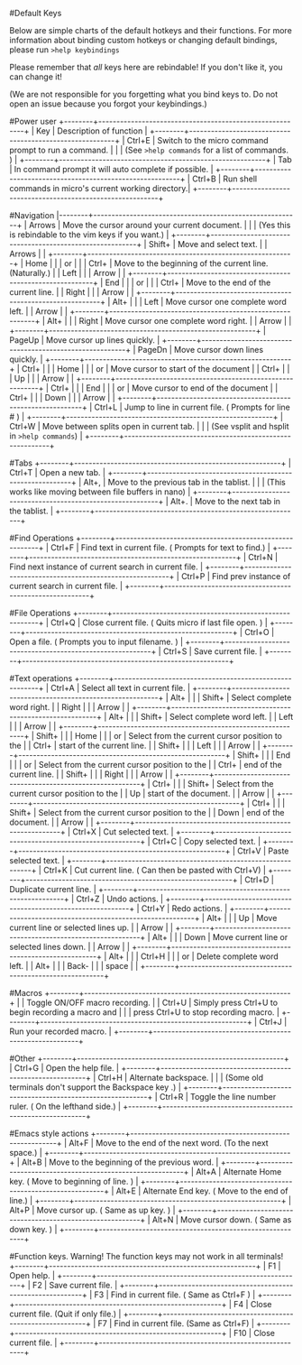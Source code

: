 #Default Keys

Below are simple charts of the default hotkeys and their functions.
For more information about binding custom hotkeys or changing
default bindings, please run `>help keybindings`

Please remember that *all* keys here are rebindable!
If you don't like it, you can change it!

(We are not responsible for you forgetting what you bind keys to.
 Do not open an issue because you forgot your keybindings.)

#Power user
+--------+---------------------------------------------------------+
| Key    | Description of function                                 |
+--------+---------------------------------------------------------+
| Ctrl+E | Switch to the micro command prompt to run a command.    |
|        | (See `>help commands` for a list of commands. )         |
+--------+---------------------------------------------------------+
| Tab    | In command prompt it will auto complete if possible.    |
+--------+---------------------------------------------------------+
| Ctrl+B | Run shell commands in micro's current working directory.|
+--------+---------------------------------------------------------+

#Navigation
|--------+---------------------------------------------------------+
| Arrows | Move the cursor around your current document.           |
|        | (Yes this is rebindable to the vim keys if you want.)   |
+--------+---------------------------------------------------------+
| Shift+ | Move and select text.                                   |
| Arrows |                                                         |
+--------+---------------------------------------------------------+
| Home   |                                                         |
|  or    |                                                         |
| Ctrl+  | Move to the beginning of the current line. (Naturally.) |
| Left   |                                                         |
| Arrow  |                                                         |
+--------+---------------------------------------------------------+
| End    |                                                         |
|  or    |                                                         |
| Ctrl+  | Move to the end of the current line.                    |
| Right  |                                                         |
| Arrow  |                                                         |
+--------+---------------------------------------------------------+
| Alt+   |                                                         |
| Left   | Move cursor one complete word left.                     |
| Arrow  |                                                         |
+--------+---------------------------------------------------------+
| Alt+   |                                                         |
| Right  | Move cursor one complete word right.                    |
| Arrow  |                                                         |
+--------+---------------------------------------------------------+
| PageUp | Move cursor up lines quickly.                           |
+--------+---------------------------------------------------------+
| PageDn | Move cursor down lines quickly.                         |
+--------+---------------------------------------------------------+
| Ctrl+  |                                                         |
| Home   |                                                         |
|  or    | Move cursor to start of the document                    |
| Ctrl+  |                                                         |
| Up     |                                                         |
| Arrow  |                                                         |
+--------+---------------------------------------------------------+
| Ctrl+  |                                                         |
| End    |                                                         |
|  or    | Move cursor to end of the document                      |
| Ctrl+  |                                                         |
| Down   |                                                         |
| Arrow  |                                                         |
+--------+---------------------------------------------------------+
| Ctrl+L | Jump to line in current file. ( Prompts for line # )    |
+--------+---------------------------------------------------------+
| Ctrl+W | Move between splits open in current tab.                |
|        | (See vsplit and hsplit in `>help commands`)             |
+--------+---------------------------------------------------------+

#Tabs
+--------+---------------------------------------------------------+
| Ctrl+T | Open a new tab.                                         |
+--------+---------------------------------------------------------+
| Alt+,  | Move to the previous tab in the tablist.                |
|        | (This works like moving between file buffers in nano)   |
+--------+---------------------------------------------------------+
| Alt+.  | Move to the next tab in the tablist.                    |
+--------+---------------------------------------------------------+

#Find Operations
+--------+---------------------------------------------------------+
| Ctrl+F | Find text in current file. ( Prompts for text to find.) |
+--------+---------------------------------------------------------+
| Ctrl+N | Find next instance of current search in current file.   |
+--------+---------------------------------------------------------+
| Ctrl+P | Find prev instance of current search in current file.   |
+--------+---------------------------------------------------------+

#File Operations
+--------+---------------------------------------------------------+
| Ctrl+Q | Close current file. ( Quits micro if last file open. )  |
+--------+---------------------------------------------------------+
| Ctrl+O | Open a file. ( Prompts you to input filename. )         |
+--------+---------------------------------------------------------+
| Ctrl+S | Save current file.                                      |
+--------+---------------------------------------------------------+

#Text operations
+--------+---------------------------------------------------------+
| Ctrl+A | Select all text in current file.                        |
+--------+---------------------------------------------------------+
| Alt+   |                                                         |
| Shift+ | Select complete word right.                             |
| Right  |                                                         |
| Arrow  |                                                         |
+--------+---------------------------------------------------------+
| Alt+   |                                                         |
| Shift+ | Select complete word left.                              |
| Left   |                                                         |
| Arrow  |                                                         |
+--------+---------------------------------------------------------+
| Shift+ |                                                         |
| Home   |                                                         |
|  or    | Select from the current cursor position to the          |
| Ctrl+  | start of the current line.                              |
| Shift+ |                                                         |
| Left   |                                                         |
| Arrow  |                                                         |
+--------+---------------------------------------------------------+
| Shift+ |                                                         |
| End    |                                                         |
|  or    | Select from the current cursor position to the          |
| Ctrl+  | end of the current line.                                |
| Shift+ |                                                         |
| Right  |                                                         |
| Arrow  |                                                         |
+--------+---------------------------------------------------------+
| Ctrl+  |                                                         |
| Shift+ | Select from the current cursor position to the          |
| Up     | start of the document.                                  |
| Arrow  |                                                         |
+--------+---------------------------------------------------------+
| Ctrl+  |                                                         |
| Shift+ | Select from the current cursor position to the          |
| Down   | end of the document.                                    |
| Arrow  |                                                         |
+--------+---------------------------------------------------------+
| Ctrl+X | Cut selected text.                                      |
+--------+---------------------------------------------------------+
| Ctrl+C | Copy selected text.                                     |
+--------+---------------------------------------------------------+
| Ctrl+V | Paste selected text.                                    |
+--------+---------------------------------------------------------+
| Ctrl+K | Cut current line. ( Can then be pasted with Ctrl+V)     |
+--------+---------------------------------------------------------+
| Ctrl+D | Duplicate current line.                                 |
+--------+---------------------------------------------------------+
| Ctrl+Z | Undo actions.                                           |
+--------+---------------------------------------------------------+
| Ctrl+Y | Redo actions.                                           |
+--------+---------------------------------------------------------+
| Alt+   |                                                         |
| Up     | Move current line or selected lines up.                 |
| Arrow  |                                                         |
+--------+---------------------------------------------------------+
| Alt+   |                                                         |
| Down   | Move current line or selected lines down.               |
| Arrow  |                                                         |
+--------+---------------------------------------------------------+
| Alt+   |                                                         |
| Ctrl+H |                                                         |
|  or    | Delete complete word left.                              |
| Alt+   |                                                         |
| Back-  |                                                         |
| space  |                                                         |
+--------+---------------------------------------------------------+

#Macros
+--------+---------------------------------------------------------+
|        | Toggle ON/OFF macro recording.                          |
| Ctrl+U | Simply press Ctrl+U to begin recording a macro and      |
|        | press Ctrl+U to stop recording macro.                   |
+--------+---------------------------------------------------------+
| Ctrl+J | Run your recorded macro.                                |
+--------+---------------------------------------------------------+

#Other
+--------+---------------------------------------------------------+
| Ctrl+G | Open the help file.                                     |
+--------+---------------------------------------------------------+
| Ctrl+H | Alternate backspace.                                    |
|        | (Some old terminals don't support the Backspace key .)  |
+--------+---------------------------------------------------------+
| Ctrl+R | Toggle the line number ruler. ( On the lefthand side.)  |
+--------+---------------------------------------------------------+

#Emacs style actions
+--------+---------------------------------------------------------+
| Alt+F  | Move to the end of the next word. (To the next space.)  |
+--------+---------------------------------------------------------+
| Alt+B  | Move to the beginning of the previous word.             |
+--------+---------------------------------------------------------+
| Alt+A  | Alternate Home key. ( Move to beginning of line. )      |
+--------+---------------------------------------------------------+
| Alt+E  | Alternate End key. ( Move to the end of line.)          |
+--------+---------------------------------------------------------+
| Alt+P  | Move cursor up. ( Same as up key. )                     |
+--------+---------------------------------------------------------+
| Alt+N  | Move cursor down. ( Same as down key. )                 |
+--------+---------------------------------------------------------+

#Function keys.
Warning! The function keys may not work in all terminals! 
+--------+---------------------------------------------------------+
| F1     | Open help.                                              |
+--------+---------------------------------------------------------+
| F2     | Save current file.                                      |
+--------+---------------------------------------------------------+
| F3     | Find in current file. ( Same as Ctrl+F )                |
+--------+---------------------------------------------------------+
| F4     | Close current file. (Quit if only file.)                |
+--------+---------------------------------------------------------+
| F7     | Find in current file. (Same as Ctrl+F)                  |
+--------+---------------------------------------------------------+
| F10    | Close current file.                                     |
+--------+---------------------------------------------------------+

